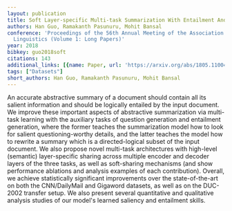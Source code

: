 ```yaml
---
layout: publication
title: Soft Layer-specific Multi-task Summarization With Entailment And Question Generation
authors: Han Guo, Ramakanth Pasunuru, Mohit Bansal
conference: 'Proceedings of the 56th Annual Meeting of the Association for Computational
  Linguistics (Volume 1: Long Papers)'
year: 2018
bibkey: guo2018soft
citations: 143
additional_links: [{name: Paper, url: 'https://arxiv.org/abs/1805.11004'}]
tags: ["Datasets"]
short_authors: Han Guo, Ramakanth Pasunuru, Mohit Bansal
---
```

An accurate abstractive summary of a document should contain all its salient
information and should be logically entailed by the input document. We improve
these important aspects of abstractive summarization via multi-task learning
with the auxiliary tasks of question generation and entailment generation,
where the former teaches the summarization model how to look for salient
questioning-worthy details, and the latter teaches the model how to rewrite a
summary which is a directed-logical subset of the input document. We also
propose novel multi-task architectures with high-level (semantic)
layer-specific sharing across multiple encoder and decoder layers of the three
tasks, as well as soft-sharing mechanisms (and show performance ablations and
analysis examples of each contribution). Overall, we achieve statistically
significant improvements over the state-of-the-art on both the CNN/DailyMail
and Gigaword datasets, as well as on the DUC-2002 transfer setup. We also
present several quantitative and qualitative analysis studies of our model's
learned saliency and entailment skills.